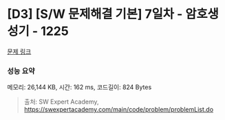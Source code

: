 # [D3] [S/W 문제해결 기본] 7일차 - 암호생성기 - 1225 

[문제 링크](https://swexpertacademy.com/main/code/problem/problemDetail.do?contestProbId=AV14uWl6AF0CFAYD) 

### 성능 요약

메모리: 26,144 KB, 시간: 162 ms, 코드길이: 824 Bytes



> 출처: SW Expert Academy, https://swexpertacademy.com/main/code/problem/problemList.do